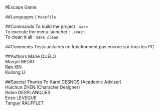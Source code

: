 #Escape Game

##Languages
`C` `Makefile`

##Commands
To build the project : `make`   
To execute the menu launcher : `./main`   
To clean it all : `make clean`

##Comments
Tests unitaires ne fonctionnent pas encore sur tous les PC

##Authors
Marie QUELO     
Margot BEDAT    
Ran XIN     
Kuilong LI

##Special Thanks To
Karol DESNOS (Academic Adviser)     
Huichun ZHEN (Character Designer)   
Robin DESPLANQUES   
Enzo LEVEQUE    
Tanguy RAUFFLET
